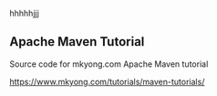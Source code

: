 
hhhhhjjj
## Apache Maven Tutorial

Source code for mkyong.com Apache Maven tutorial

https://www.mkyong.com/tutorials/maven-tutorials/
